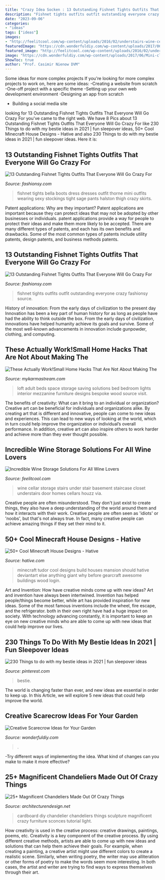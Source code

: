 ```yaml
---
title: "Crazy Idea Socken : 13 Outstanding Fishnet Tights Outfits That Everyone Will Go Crazy For"
description: "Fishnet tights outfits outfit outstanding everyone crazy fashionsy source"
date: "2023-09-06"
categories:
- "ideas"
tags: ["ideas"]
images:
- "http://feelitcool.com/wp-content/uploads/2016/02/understairs-wine-cellar.jpg"
featuredImage: "https://cdn.wonderfuldiy.com/wp-content/uploads/2017/06/Mini-clay-pot-scarecrow.jpg"
featured_image: "http://feelitcool.com/wp-content/uploads/2016/02/understairs-wine-cellar.jpg"
image: "https://cdn.wonderfuldiy.com/wp-content/uploads/2017/06/Mini-clay-pot-scarecrow.jpg"
ShowToc: true
author: "Prof. Casimir Nienow DVM"
---
```



Some ideas for more complex projects
If you're looking for more complex projects to work on, here are some ideas: 
-Creating a website from scratch 
-One-off project with a specific theme 
-Setting up your own web development environment 
-Designing an app from scratch 
- Building a social media site

	

		
looking for 13 Outstanding Fishnet Tights Outfits That Everyone Will Go Crazy For you've came to the right web. We have 8 Pics about 13 Outstanding Fishnet Tights Outfits That Everyone Will Go Crazy For like 230 Things to do with my bestie ideas in 2021 | fun sleepover ideas, 50+ Cool Minecraft House Designs - Hative and also 230 Things to do with my bestie ideas in 2021 | fun sleepover ideas. Here it is:
		
    
## 13 Outstanding Fishnet Tights Outfits That Everyone Will Go Crazy For

<img loading=lazy src="http://fashionsy.com/wp-content/uploads/2017/04/fishnet-tights-outfit-3-1.jpg" onerror="this.onerror=null;this.src='https://tse2.mm.bing.net/th?id=OIP.uaTRAf8ynbFKtef_6NAAPQHaJr&amp;pid=15.1';" alt="13 Outstanding Fishnet Tights Outfits That Everyone Will Go Crazy For">

_Source: fashionsy.com_

>fishnet tights bella boots dress dresses outfit thorne mini outfits wearing sexy stockings tight sage pants halston thigh crazy skirts. 

	

Patent applications: Why are they important?
Patent applications are important because they can protect ideas that may not be adopted by other businesses or individuals. patent applications provide a way for people to protect their ideas and make them more likely to be accepted. There are many different types of patents, and each has its own benefits and drawbacks. Some of the most common types of patents include utility patents, design patents, and business methods patents.

    
## 13 Outstanding Fishnet Tights Outfits That Everyone Will Go Crazy For

<img loading=lazy src="https://fashionsy.com/wp-content/uploads/2017/04/fishnet-tights-outfit-5-1.jpg" onerror="this.onerror=null;this.src='https://tse1.mm.bing.net/th?id=OIP.ldjiuWHKxeaYsEECdEfVvwHaLH&amp;pid=15.1';" alt="13 Outstanding Fishnet Tights Outfits That Everyone Will Go Crazy For">

_Source: fashionsy.com_

>fishnet tights outfits outfit outstanding everyone crazy fashionsy source. 

	

History of innovation: From the early days of civilization to the present day
Innovation has been a key part of human history for as long as people have had the ability to think outside the box. From the early days of civilization, innovations have helped humanity achieve its goals and survive. Some of the most well-known advancements in innovation include gunpowder, clothing, and computing.

    
## These Actually Work!Small Home Hacks That Are Not About Making The

<img loading=lazy src="https://mykarmastream.com/wp-content/uploads/2017/05/adult-loft-bed-wood-lights.jpg" onerror="this.onerror=null;this.src='https://tse4.mm.bing.net/th?id=OIP.CBi99-6a6SEbUTIcunxuxQHaE9&amp;pid=15.1';" alt="These Actually Work!Small Home Hacks That Are Not About Making The">

_Source: mykarmastream.com_

>loft adult beds space storage saving solutions bed bedroom lights interior mezzanine furniture designs bespoke wood source visit. 

	

The benefits of creativity: What can it bring to an individual or organization?
Creative art can be beneficial for individuals and organizations alike. By creating art that is different and innovative, people can come to new ideas and experiences. This can lead to new ways of looking at the world, which in turn could help improve the organization or individual’s overall performance. In addition, creative art can also inspire others to work harder and achieve more than they ever thought possible.

    
## Incredible Wine Storage Solutions For All Wine Lovers

<img loading=lazy src="http://feelitcool.com/wp-content/uploads/2016/02/understairs-wine-cellar.jpg" onerror="this.onerror=null;this.src='https://tse1.mm.bing.net/th?id=OIP.d1cQT0nwQj459xH8w1oUvgHaLH&amp;pid=15.1';" alt="Incredible Wine Storage Solutions For All Wine Lovers">

_Source: feelitcool.com_

>wine cellar storage stairs under stair basement staircase closet understairs door homes cellars houzz via. 

	

Creative people are often misunderstood. They don't just exist to create things, they also have a deep understanding of the world around them and how it interacts with their work. Creative people are often seen as 'idiots' or 'noobs', but that's not always true. In fact, many creative people can achieve amazing things if they set their mind to it.

    
## 50+ Cool Minecraft House Designs - Hative

<img loading=lazy src="https://hative.com/wp-content/uploads/2014/02/minecraft-houses/minecraft-tudor-house-17.jpg" onerror="this.onerror=null;this.src='https://tse3.mm.bing.net/th?id=OIP.Qkdy7UdO2eV2PnQwAqTxtwHaD4&amp;pid=15.1';" alt="50+ Cool Minecraft House Designs - Hative">

_Source: hative.com_

>minecraft tudor cool designs build houses mansion should hative deviantart else anything giant why before gearcraft awesome buildings wood login. 

	

Art and Invention: How have creative minds come up with new ideas?
Art and invention have always been intertwined. Invention has helped people/things become better, while art has provided inspiration for new ideas. Some of the most famous inventions include the wheel, fire escape, and the refrigerator. both in their own right have had a huge impact on society. With technology advancing constantly, it is important to keep an eye on new creative minds who are able to come up with new ideas that could help improve our lives.

    
## 230 Things To Do With My Bestie Ideas In 2021 | Fun Sleepover Ideas

<img loading=lazy src="https://i.pinimg.com/474x/3b/48/ea/3b48ea89ec8ae64f56988907594172fe.jpg" onerror="this.onerror=null;this.src='https://tse3.mm.bing.net/th?id=OIP.YtB4M7RGvEca4mGWyuJrZgAAAA&amp;pid=15.1';" alt="230 Things to do with my bestie ideas in 2021 | fun sleepover ideas">

_Source: pinterest.com_

>bestie. 

	

The world is changing faster than ever, and new ideas are essential in order to keep up. In this Article, we will explore 5 new ideas that could help improve the world.

    
## Creative Scarecrow Ideas For Your Garden

<img loading=lazy src="https://cdn.wonderfuldiy.com/wp-content/uploads/2017/06/Mini-clay-pot-scarecrow.jpg" onerror="this.onerror=null;this.src='https://tse3.mm.bing.net/th?id=OIP.lKzraHNikZmigcZ59EyRwQHaLG&amp;pid=15.1';" alt="Creative Scarecrow Ideas for Your Garden">

_Source: wonderfuldiy.com_

>. 

	

-Try different ways of implementing the idea. What kind of changes can you make to make it more effective? 

    
## 25+ Magnificent Chandeliers Made Out Of Crazy Things

<img loading=lazy src="http://cdn.architecturendesign.net/wp-content/uploads/2014/08/10-Cardboard-Chandelier1.jpg" onerror="this.onerror=null;this.src='https://tse2.mm.bing.net/th?id=OIP.K3xxGPQfwYthqaiJBw-b3gHaE7&amp;pid=15.1';" alt="25+ Magnificent Chandeliers Made Out Of Crazy Things">

_Source: architecturendesign.net_

>cardboard diy chandelier chandeliers things sculpture magnificent crazy furniture sconces tutorial light. 

	

How creativity is used in the creative process: creative drawings, paintings, poems, etc.
Creativity is a key component of the creative process. By using different creative methods, artists are able to come up with new ideas and solutions that can help them achieve their goals. For example, when creating a painting, a creative artist might use different colors to create a realistic scene. Similarly, when writing poetry, the writer may use alliteration or other forms of poetry to make the words seem more interesting. In both cases, the artist and writer are trying to find ways to express themselves through their art.

